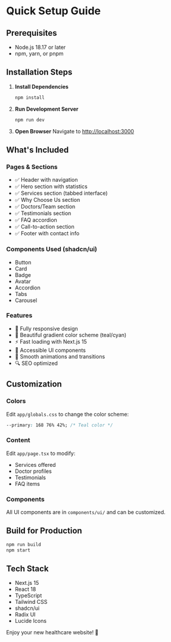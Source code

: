 # Quick Setup Guide

## Prerequisites
- Node.js 18.17 or later
- npm, yarn, or pnpm

## Installation Steps

1. **Install Dependencies**
   ```bash
   npm install
   ```

2. **Run Development Server**
   ```bash
   npm run dev
   ```

3. **Open Browser**
   Navigate to [http://localhost:3000](http://localhost:3000)

## What's Included

### Pages & Sections
- ✅ Header with navigation
- ✅ Hero section with statistics
- ✅ Services section (tabbed interface)
- ✅ Why Choose Us section
- ✅ Doctors/Team section
- ✅ Testimonials section
- ✅ FAQ accordion
- ✅ Call-to-action section
- ✅ Footer with contact info

### Components Used (shadcn/ui)
- Button
- Card
- Badge
- Avatar
- Accordion
- Tabs
- Carousel

### Features
- 📱 Fully responsive design
- 🎨 Beautiful gradient color scheme (teal/cyan)
- ⚡ Fast loading with Next.js 15
- 🎯 Accessible UI components
- 💫 Smooth animations and transitions
- 🔍 SEO optimized

## Customization

### Colors
Edit `app/globals.css` to change the color scheme:
```css
--primary: 168 76% 42%; /* Teal color */
```

### Content
Edit `app/page.tsx` to modify:
- Services offered
- Doctor profiles
- Testimonials
- FAQ items

### Components
All UI components are in `components/ui/` and can be customized.

## Build for Production

```bash
npm run build
npm start
```

## Tech Stack
- Next.js 15
- React 18
- TypeScript
- Tailwind CSS
- shadcn/ui
- Radix UI
- Lucide Icons

Enjoy your new healthcare website! 🏥

